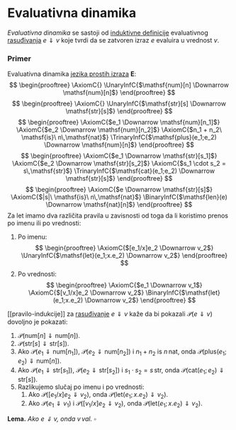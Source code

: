 # Evaluativna dinamika

*Evaluativna dinamika* se sastoji od [induktivne definicije](induktivna-definicija.md) evaluativnog [rasuđivanja](rasuđivanja.md) $e \Downarrow v$ koje tvrdi da se zatvoren izraz $e$ evaluira u vrednost $v$.

### Primer

Evaluativna dinamika [jezika prostih izraza](jezik-prostih-izraza.md) $\mathbf{E}$:
$$
\begin{prooftree}
\AxiomC{}
\UnaryInfC{$\mathsf{num}[n] \Downarrow \mathsf{num}[n]$}
\end{prooftree}
$$
$$
\begin{prooftree}
\AxiomC{}
\UnaryInfC{$\mathsf{str}[s] \Downarrow \mathsf{str}[s]$}
\end{prooftree}
$$
$$
\begin{prooftree}
\AxiomC{$e_1 \Downarrow \mathsf{num}[n_1]$}
\AxiomC{$e_2 \Downarrow \mathsf{num}[n_2]$}
\AxiomC{$n_1 + n_2\ \mathsf{is}\ n\,\mathsf{nat}$}
\TrinaryInfC{$\mathsf{plus}(e_1;e_2) \Downarrow \mathsf{num}[n]$}
\end{prooftree}
$$
$$
\begin{prooftree}
\AxiomC{$e_1 \Downarrow \mathsf{str}[s_1]$}
\AxiomC{$e_2 \Downarrow \mathsf{str}[s_2]$}
\AxiomC{$s_1 \cdot s_2 = s\,\mathsf{str}$}
\TrinaryInfC{$\mathsf{cat}(e_1;e_2) \Downarrow \mathsf{str}[s]$}
\end{prooftree}
$$
$$
\begin{prooftree}
\AxiomC{$e \Downarrow \mathsf{str}[s]$}
\AxiomC{$|s|\ \mathsf{is}\ n\,\mathsf{nat}$}
\BinaryInfC{$\mathsf{len}(e) \Downarrow \mathsf{nat}[n]$}
\end{prooftree}
$$
Za $\mathsf{let}$ imamo dva različita pravila u zavisnosti od toga da li koristimo prenos po imenu ili po vrednosti:
1. Po imenu:
$$
\begin{prooftree}
\AxiomC{$[e_1/x]e_2 \Downarrow v_2$}
\UnaryInfC{$\mathsf{let}(e_1;x.e_2) \Downarrow v_2$}
\end{prooftree}
$$
2. Po vrednosti:
$$
\begin{prooftree}
\AxiomC{$e_1 \Downarrow v_1$}
\AxiomC{$[v_1/x]e_2 \Downarrow v_2$}
\BinaryInfC{$\mathsf{let}(e_1;x.e_2) \Downarrow v_2$}
\end{prooftree}
$$

[[pravilo-indukcije]] za [rasuđivanje](rasuđivanja.md) $e \Downarrow v$  kaže da bi pokazali $\mathcal{P}(e \Downarrow v)$ dovoljno je pokazati:
1. $\mathcal{P}(\mathsf{num}[n] \Downarrow \mathsf{num}[n])$.
2. $\mathcal{P}(\mathsf{str}[s] \Downarrow \mathsf{str}[s])$.
3. Ako $\mathcal{P}(e_1 \Downarrow \mathsf{num}[n_1])$,  $\mathcal{P}(e_2 \Downarrow \mathsf{num}[n_2])$ i $n_1 + n_2\ \mathsf{is}\ n\,\mathsf{nat}$, onda $\mathcal{P}(\mathsf{plus}(e_1;e_2) \Downarrow \mathsf{num}[n])$.
4. Ako $\mathcal{P}(e_1 \Downarrow \mathsf{str}[s_1])$,  $\mathcal{P}(e_2 \Downarrow \mathsf{str}[s_2])$ i $s_1 \cdot s_2 = s\,\mathsf{str}$, onda $\mathcal{P}(\mathsf{cat}(e_1;e_2) \Downarrow \mathsf{str}[s])$.
5. Razlikujemo slučaj po imenu i po vrednosti:
	1. Ako $\mathcal{P}([e_1/x]e_2 \Downarrow v_2)$, onda $\mathcal{P}(\mathsf{let}(e_1; x.e_2) \Downarrow v_2)$.
	2. Ako $\mathcal{P}(e_1 \Downarrow v_1)$ i $\mathcal{P}([v_1/x]e_2 \Downarrow v_2)$, onda $\mathcal{P}(\mathsf{let}(e_1; x.e_2) \Downarrow v_2)$.

**Lema.** *Ako $e \Downarrow v$, onda $v\,\mathsf{val}$.* $\square$

